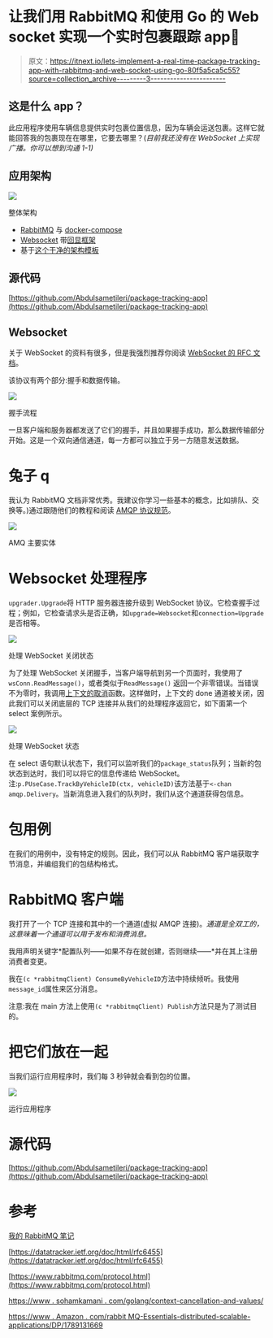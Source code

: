 # 让我们用 RabbitMQ 和使用 Go 的 Web socket 实现一个实时包裹跟踪 app🚀

> 原文：<https://itnext.io/lets-implement-a-real-time-package-tracking-app-with-rabbitmq-and-web-socket-using-go-80f5a5ca5c55?source=collection_archive---------3----------------------->

## 这是什么 app？

此应用程序使用车辆信息提供实时包裹位置信息，因为车辆会运送包裹。这样它就能回答我的包裹现在在哪里，它要去哪里？(*目前我还没有在 WebSocket 上实现广播。你可以想到沟通 1-1)*

## 应用架构

![](img/684a0c5a46ce367c498c63bc155ddf7f.png)

整体架构

*   [RabbitMQ](https://www.rabbitmq.com/documentation.htmlü) 与 [docker-compose](https://docs.docker.com/compose/)
*   [Websocket](http://github.com/gorilla/websocket) 带[回显框架](https://echo.labstack.com/)
*   基于[这个干净的架构模板](https://github.com/bxcodec/go-clean-arch)

## 源代码

[https://github.com/Abdulsametileri/package-tracking-app](https://github.com/Abdulsametileri/package-tracking-app)

## Websocket

关于 WebSocket 的资料有很多，但是我强烈推荐你阅读 [WebSocket 的 RFC 文档](https://datatracker.ietf.org/doc/html/rfc6455)。

该协议有两个部分:握手和数据传输。

![](img/9df9fb4ade9010365f2d97e506b79345.png)

握手流程

一旦客户端和服务器都发送了它们的握手，并且如果握手成功，那么数据传输部分开始。这是一个双向通信通道，每一方都可以独立于另一方随意发送数据。

# 兔子 q

我认为 RabbitMQ 文档非常优秀。我建议你学习一些基本的概念，比如排队、交换等。)通过跟随他们的教程和阅读 [AMQP 协议规范](https://www.rabbitmq.com/protocol.html)。

![](img/af26e595298b1ac2fafc6cb794a38d2f.png)

AMQ 主要实体

# Websocket 处理程序

`upgrader.Upgrade`将 HTTP 服务器连接升级到 WebSocket 协议。它检查握手过程；例如，它检查请求头是否正确，如`upgrade=Websocket`和`connection=Upgrade`是否相等。

![](img/78695ff5ccc1aaa4654736e03b88e470.png)

处理 WebSocket 关闭状态

为了处理 WebSocket 关闭握手，当客户端导航到另一个页面时，我使用了`wsConn.ReadMessage()`，或者类似于`ReadMessage()` 返回一个非零错误。当错误不为零时，我调用[上下文的取消](https://www.sohamkamani.com/golang/context-cancellation-and-values/)函数。这样做时，上下文的 done 通道被关闭，因此我们可以关闭底层的 TCP 连接并从我们的处理程序返回它，如下面第一个 select 案例所示。

![](img/12d35d48ff75488ec4a57a53083e54d1.png)

处理 WebSocket 状态

在 select 语句默认状态下，我们可以监听我们的`package_status`队列；当新的包状态到达时，我们可以将它的信息传递给 WebSocket。注:`p.PUseCase.TrackByVehicleID(ctx, vehicleID)`该方法基于`<-chan amqp.Delivery`。当新消息进入我们的队列时，我们从这个通道获得包信息。

# 包用例

在我们的用例中，没有特定的规则。因此，我们可以从 RabbitMQ 客户端获取字节消息，并编组我们的包结构格式。

# RabbitMQ 客户端

我打开了一个 TCP 连接和其中的一个通道(虚拟 AMQP 连接)。*通道是全双工的，这意味着一个通道可以用于发布和消费消息。*

我用声明关键字*配置队列——如果不存在就创建，否则继续——*并在其上注册消费者变更。

我在`(c *rabbitmqClient) ConsumeByVehicleID`方法中持续倾听。我使用`message_id`属性来区分消息。

注意:我在 main 方法上使用`(c *rabbitmqClient) Publish`方法只是为了测试目的。

# 把它们放在一起

当我们运行应用程序时，我们每 3 秒钟就会看到包的位置。

![](img/89843b04c99c83043416cbe4148bc6ab.png)

运行应用程序

# 源代码

[https://github.com/Abdulsametileri/package-tracking-app](https://github.com/Abdulsametileri/package-tracking-app)

# 参考

[我的 RabbitMQ 笔记](https://github.com/Abdulsametileri/package-tracking-app/blob/master/assets/1x.png)

[https://datatracker.ietf.org/doc/html/rfc6455](https://datatracker.ietf.org/doc/html/rfc6455)

[https://www.rabbitmq.com/protocol.html](https://www.rabbitmq.com/protocol.html)

[https://www . sohamkamani . com/golang/context-cancellation-and-values/](https://www.sohamkamani.com/golang/context-cancellation-and-values/)

[https://www . Amazon . com/rabbit MQ-Essentials-distributed-scalable-applications/DP/1789131669](https://www.amazon.com/RabbitMQ-Essentials-distributed-scalable-applications/dp/1789131669)